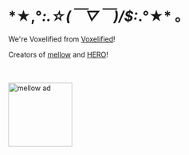 # \*★,°*:.☆(￣▽￣)/$:*.°★\* 。
We're Voxelified from [Voxelified](https://www.voxelified.com/team/voxelified)!

Creators of [mellow](https://www.voxelified.com/project/mellow) and [HERO](https://github.com/hero-devs/HERO)!

<br/><br/>
[<img src="https://github.com/Excalware/.github/assets/32640219/2b3776f6-6d84-4eaf-be34-992d8b21a707" alt="mellow ad" height="128"/>](https://www.voxelified.com/project/mellow)
